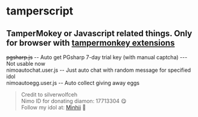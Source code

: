 # tamperscript
## TamperMokey or Javascript related things. Only for browser with [tampermonkey extensions](https://chrome.google.com/webstore/detail/tampermonkey/dhdgffkkebhmkfjojejmpbldmpobfkfo?hl=en-US)

~~pgsharp.js~~ -- Auto get PGsharp 7-day trial key (with manual captcha) --- Not usable now <br />
nimoautochat.user.js -- Just auto chat with random message for specified idol <br />
nimoautoegg.user.js -- Auto collect giving away eggs <br />


> Credit to silverwolfceh <br />
> Nimo ID for donating diamon: 17713304 :yum:	<br />
> Follow my idol at: [Minhii](https://nimo.tv/live/922745114) :star_struck: <br />
